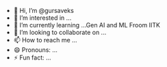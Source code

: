 - 👋 Hi, I’m @gursaveks
- 👀 I’m interested in ...
- 🌱 I’m currently learning ...Gen AI and ML Froom IITK
- 💞️ I’m looking to collaborate on ...
- 📫 How to reach me ...
- 😄 Pronouns: ...
- ⚡ Fun fact: ...

<!---
gursaveks/gursaveks is a ✨ special ✨ repository because its `README.md` (this file) appears on your GitHub profile.
You can click the Preview link to take a look at your changes.
--->
